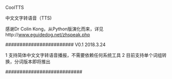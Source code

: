 CoolTTS

中文文字转语音（TTS)

感谢Dr Colin Kong，从Python版演化而来，详见http://www.eguidedog.net/zhspeak.php 

########################
V0.1 2018.3.24  

1 支持简体中文文字转语音播报，不需要依赖任何系统工具
2 目前支持单个词组转换，分词版本即将推出

###########################




